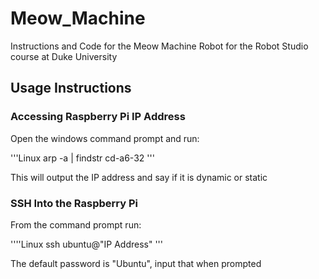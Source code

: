 # Meow_Machine
Instructions and Code for the Meow Machine Robot for the Robot Studio course at Duke University

## Usage Instructions

### Accessing Raspberry Pi IP Address
Open the windows command prompt and run:

'''Linux
arp -a | findstr cd-a6-32
'''

This will output the IP address and say if it is dynamic or static

### SSH Into the Raspberry Pi
From the command prompt run:

''''Linux
ssh ubuntu@"IP Address"
'''

The default password is "Ubuntu", input that when prompted
